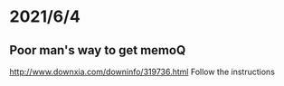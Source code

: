 # 2021/6/4
## Poor man's way to get memoQ
http://www.downxia.com/downinfo/319736.html
Follow the instructions
